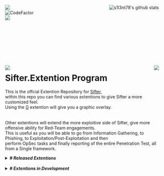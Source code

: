 <p><img align="left" src="https://img.shields.io/badge/Author-s1l3nt78-blueviolet"><img align="right" src="https://camo.githubusercontent.com/3f488744235bd0b4205f66b050e8f24c08f0e3eb/68747470733a2f2f6769746875622d726561646d652d73746174732e76657263656c2e6170702f6170693f757365726e616d653d73316c336e7437382673686f775f69636f6e733d74727565267468656d653d7261646963616c" alt="s1l3nt78's github stats" style="max-width:90%;"><br />
<img align="left" src="https://www.codefactor.io/repository/github/s1l3nt78/sifter/badge" alt="CodeFactor" />
<br/>
<img align="left" src="https://img.shields.io/badge/-The_Dead_Bunny_Collective-green"></p>
<br /><br />
<br /><br />
<br /><br />
<br /><br />
<p align="center">
	<img align="left" src="https://raw.githubusercontent.com/s1l3nt78/sifter/master/docs/sifter.png">
  <img align="right" src="https://raw.githubusercontent.com/s1l3nt78/s1l3nt78.github.io/master/.vs/log.png">
</p>
<!--<br>
	<img align="center" src="https://img.shields.io/badge/@Extention:-g-green"><br />
	<img align="center" src="https://img.shields.io/badge/Version-Alpha-red">
</p>-->

# Sifter.Extention Program

This is the offcial Extention Repository for <a href="https://github.com/s1l3nt78/sifter">Sifter</a>,<br />
within this repo you can find various extentions to give Sifter a more customized feel.<br /> 
Using the <a href="https://github.com/Sifter-Ex/g">G</a> extention will give you a graphic overlay.<br />
<br /><br />
Other extentions will extend the more exploitive side of Sifter, give more offensive ability for Red-Team engagements.<br />
This is useful as you will be able to go from Information Gathering, to Phishing, to Exploitation/Post-Exploitation and then<br />
perform OpSec tasks and finally reporting of the entire Penetration Test, all from a Single framework.


 
  <details>
   <summary><strong><em># Released Extentions</em></strong></summary>
  - <a href="https://github.com/Sifter-Ex/gPlug">G</a> = Provides Sifter with a graphic overlay build on <a href="https://github.com/GitSquared/edex-ui">eDEX-UI</a> using NodeJS
	<br />
  - <a href="https://github.com/Sifter-Ex/fPlug">F</a> = Provides the DanderFuzz Framework - aimed at Windows Exploitation - into Sifter
   <br />
   - <a href="https://github.com/Sifter-Ex/cPlug">C</a> = Provides scripts to run CobaltStrike from within Sifter and automatically start teamserver hosted remotely
  <br />
  - <a href="https://github.com/Sifter-Ex/mPlug">M</a> = Provides Sifter tools for malware analysis
  </details>
  <br />
  <details>
  <summary><strong><em># Extentions in Development</em></strong></summary>
  - R = Will provide Sifter with more Red-Team orientated capabilities.
	<br />
  - N = Will allow integration with Nessus Vulnerability Scanner & automatic reporting.
  </details>
